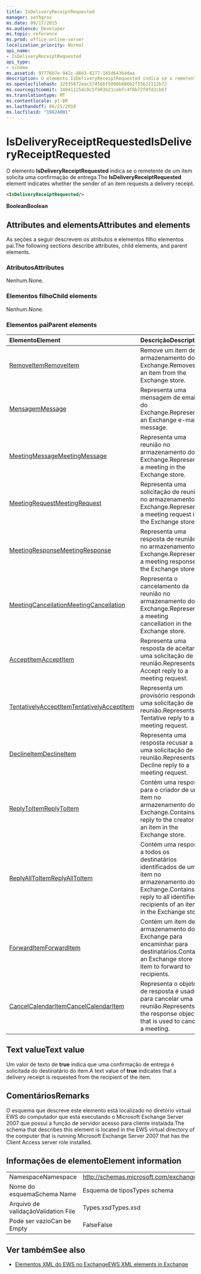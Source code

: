 ```yaml
---
title: IsDeliveryReceiptRequested
manager: sethgros
ms.date: 09/17/2015
ms.audience: Developer
ms.topic: reference
ms.prod: office-online-server
localization_priority: Normal
api_name:
- IsDeliveryReceiptRequested
api_type:
- schema
ms.assetid: 97776b7e-942c-4663-8277-165d64364daa
description: O elemento IsDeliveryReceiptRequested indica se o remetente de um item solicita uma confirmação de entrega.
ms.openlocfilehash: 32935872eac57456bf5090b886b2f35622112b72
ms.sourcegitcommit: 34041125dc8c5f993b21cebfc4f8b72f0fd2cb6f
ms.translationtype: MT
ms.contentlocale: pt-BR
ms.lasthandoff: 06/25/2018
ms.locfileid: "19824001"
---
```

# <a name="isdeliveryreceiptrequested"></a><span data-ttu-id="0d5e6-103">IsDeliveryReceiptRequested</span><span class="sxs-lookup"><span data-stu-id="0d5e6-103">IsDeliveryReceiptRequested</span></span>

<span data-ttu-id="0d5e6-104">O elemento **IsDeliveryReceiptRequested** indica se o remetente de um item solicita uma confirmação de entrega.</span><span class="sxs-lookup"><span data-stu-id="0d5e6-104">The **IsDeliveryReceiptRequested** element indicates whether the sender of an item requests a delivery receipt.</span></span> 
  
```xml
<IsDeliveryReceiptRequested/>
```

 <span data-ttu-id="0d5e6-105">**Boolean**</span><span class="sxs-lookup"><span data-stu-id="0d5e6-105">**Boolean**</span></span>
## <a name="attributes-and-elements"></a><span data-ttu-id="0d5e6-106">Attributes and elements</span><span class="sxs-lookup"><span data-stu-id="0d5e6-106">Attributes and elements</span></span>

<span data-ttu-id="0d5e6-107">As seções a seguir descrevem os atributos e elementos filho elementos pai.</span><span class="sxs-lookup"><span data-stu-id="0d5e6-107">The following sections describe attributes, child elements, and parent elements.</span></span>
  
### <a name="attributes"></a><span data-ttu-id="0d5e6-108">Atributos</span><span class="sxs-lookup"><span data-stu-id="0d5e6-108">Attributes</span></span>

<span data-ttu-id="0d5e6-109">Nenhum.</span><span class="sxs-lookup"><span data-stu-id="0d5e6-109">None.</span></span>
  
### <a name="child-elements"></a><span data-ttu-id="0d5e6-110">Elementos filho</span><span class="sxs-lookup"><span data-stu-id="0d5e6-110">Child elements</span></span>

<span data-ttu-id="0d5e6-111">Nenhum.</span><span class="sxs-lookup"><span data-stu-id="0d5e6-111">None.</span></span>
  
### <a name="parent-elements"></a><span data-ttu-id="0d5e6-112">Elementos pai</span><span class="sxs-lookup"><span data-stu-id="0d5e6-112">Parent elements</span></span>

|<span data-ttu-id="0d5e6-113">**Elemento**</span><span class="sxs-lookup"><span data-stu-id="0d5e6-113">**Element**</span></span>|<span data-ttu-id="0d5e6-114">**Descrição**</span><span class="sxs-lookup"><span data-stu-id="0d5e6-114">**Description**</span></span>|
|:-----|:-----|
|[<span data-ttu-id="0d5e6-115">RemoveItem</span><span class="sxs-lookup"><span data-stu-id="0d5e6-115">RemoveItem</span></span>](removeitem.md) <br/> |<span data-ttu-id="0d5e6-116">Remove um item de armazenamento do Exchange.</span><span class="sxs-lookup"><span data-stu-id="0d5e6-116">Removes an item from the Exchange store.</span></span>  <br/> |
|[<span data-ttu-id="0d5e6-117">Mensagem</span><span class="sxs-lookup"><span data-stu-id="0d5e6-117">Message</span></span>](message-ex15websvcsotherref.md) <br/> |<span data-ttu-id="0d5e6-118">Representa uma mensagem de email do Exchange.</span><span class="sxs-lookup"><span data-stu-id="0d5e6-118">Represents an Exchange e-mail message.</span></span>  <br/> |
|[<span data-ttu-id="0d5e6-119">MeetingMessage</span><span class="sxs-lookup"><span data-stu-id="0d5e6-119">MeetingMessage</span></span>](meetingmessage.md) <br/> |<span data-ttu-id="0d5e6-120">Representa uma reunião no armazenamento do Exchange.</span><span class="sxs-lookup"><span data-stu-id="0d5e6-120">Represents a meeting in the Exchange store.</span></span>  <br/> |
|[<span data-ttu-id="0d5e6-121">MeetingRequest</span><span class="sxs-lookup"><span data-stu-id="0d5e6-121">MeetingRequest</span></span>](meetingrequest.md) <br/> |<span data-ttu-id="0d5e6-122">Representa uma solicitação de reunião no armazenamento do Exchange.</span><span class="sxs-lookup"><span data-stu-id="0d5e6-122">Represents a meeting request in the Exchange store.</span></span>  <br/> |
|[<span data-ttu-id="0d5e6-123">MeetingResponse</span><span class="sxs-lookup"><span data-stu-id="0d5e6-123">MeetingResponse</span></span>](meetingresponse.md) <br/> |<span data-ttu-id="0d5e6-124">Representa uma resposta de reunião no armazenamento do Exchange.</span><span class="sxs-lookup"><span data-stu-id="0d5e6-124">Represents a meeting response in the Exchange store.</span></span>  <br/> |
|[<span data-ttu-id="0d5e6-125">MeetingCancellation</span><span class="sxs-lookup"><span data-stu-id="0d5e6-125">MeetingCancellation</span></span>](meetingcancellation.md) <br/> |<span data-ttu-id="0d5e6-126">Representa o cancelamento da reunião no armazenamento do Exchange.</span><span class="sxs-lookup"><span data-stu-id="0d5e6-126">Represents a meeting cancellation in the Exchange store.</span></span>  <br/> |
|[<span data-ttu-id="0d5e6-127">AcceptItem</span><span class="sxs-lookup"><span data-stu-id="0d5e6-127">AcceptItem</span></span>](acceptitem.md) <br/> |<span data-ttu-id="0d5e6-128">Representa uma resposta de aceitar a uma solicitação de reunião.</span><span class="sxs-lookup"><span data-stu-id="0d5e6-128">Represents an Accept reply to a meeting request.</span></span>  <br/> |
|[<span data-ttu-id="0d5e6-129">TentativelyAcceptItem</span><span class="sxs-lookup"><span data-stu-id="0d5e6-129">TentativelyAcceptItem</span></span>](tentativelyacceptitem.md) <br/> |<span data-ttu-id="0d5e6-130">Representa um provisório responde a uma solicitação de reunião.</span><span class="sxs-lookup"><span data-stu-id="0d5e6-130">Represents a Tentative reply to a meeting request.</span></span>  <br/> |
|[<span data-ttu-id="0d5e6-131">DeclineItem</span><span class="sxs-lookup"><span data-stu-id="0d5e6-131">DeclineItem</span></span>](declineitem.md) <br/> |<span data-ttu-id="0d5e6-132">Representa uma resposta recusar a uma solicitação de reunião.</span><span class="sxs-lookup"><span data-stu-id="0d5e6-132">Represents a Decline reply to a meeting request.</span></span>  <br/> |
|[<span data-ttu-id="0d5e6-133">ReplyToItem</span><span class="sxs-lookup"><span data-stu-id="0d5e6-133">ReplyToItem</span></span>](replytoitem.md) <br/> |<span data-ttu-id="0d5e6-134">Contém uma resposta para o criador de um item no armazenamento do Exchange.</span><span class="sxs-lookup"><span data-stu-id="0d5e6-134">Contains a reply to the creator of an item in the Exchange store.</span></span>  <br/> |
|[<span data-ttu-id="0d5e6-135">ReplyAllToItem</span><span class="sxs-lookup"><span data-stu-id="0d5e6-135">ReplyAllToItem</span></span>](replyalltoitem.md) <br/> |<span data-ttu-id="0d5e6-136">Contém uma resposta a todos os destinatários identificados de um item no armazenamento do Exchange.</span><span class="sxs-lookup"><span data-stu-id="0d5e6-136">Contains a reply to all identified recipients of an item in the Exchange store.</span></span>  <br/> |
|[<span data-ttu-id="0d5e6-137">ForwardItem</span><span class="sxs-lookup"><span data-stu-id="0d5e6-137">ForwardItem</span></span>](forwarditem.md) <br/> |<span data-ttu-id="0d5e6-138">Contém um item de armazenamento do Exchange para encaminhar para destinatários.</span><span class="sxs-lookup"><span data-stu-id="0d5e6-138">Contains an Exchange store item to forward to recipients.</span></span>  <br/> |
|[<span data-ttu-id="0d5e6-139">CancelCalendarItem</span><span class="sxs-lookup"><span data-stu-id="0d5e6-139">CancelCalendarItem</span></span>](cancelcalendaritem.md) <br/> |<span data-ttu-id="0d5e6-140">Representa o objeto de resposta é usado para cancelar uma reunião.</span><span class="sxs-lookup"><span data-stu-id="0d5e6-140">Represents the response object that is used to cancel a meeting.</span></span>  <br/> |
   
## <a name="text-value"></a><span data-ttu-id="0d5e6-141">Text value</span><span class="sxs-lookup"><span data-stu-id="0d5e6-141">Text value</span></span>

<span data-ttu-id="0d5e6-142">Um valor de texto de **true** indica que uma confirmação de entrega é solicitada do destinatário do item.</span><span class="sxs-lookup"><span data-stu-id="0d5e6-142">A text value of **true** indicates that a delivery receipt is requested from the recipient of the item.</span></span> 
  
## <a name="remarks"></a><span data-ttu-id="0d5e6-143">Comentários</span><span class="sxs-lookup"><span data-stu-id="0d5e6-143">Remarks</span></span>

<span data-ttu-id="0d5e6-144">O esquema que descreve este elemento está localizado no diretório virtual EWS do computador que está executando o Microsoft Exchange Server 2007 que possui a função de servidor acesso para cliente instalada.</span><span class="sxs-lookup"><span data-stu-id="0d5e6-144">The schema that describes this element is located in the EWS virtual directory of the computer that is running Microsoft Exchange Server 2007 that has the Client Access server role installed.</span></span>
  
## <a name="element-information"></a><span data-ttu-id="0d5e6-145">Informações de elemento</span><span class="sxs-lookup"><span data-stu-id="0d5e6-145">Element information</span></span>

|||
|:-----|:-----|
|<span data-ttu-id="0d5e6-146">Namespace</span><span class="sxs-lookup"><span data-stu-id="0d5e6-146">Namespace</span></span>  <br/> |http://schemas.microsoft.com/exchange/services/2006/types  <br/> |
|<span data-ttu-id="0d5e6-147">Nome do esquema</span><span class="sxs-lookup"><span data-stu-id="0d5e6-147">Schema Name</span></span>  <br/> |<span data-ttu-id="0d5e6-148">Esquema de tipos</span><span class="sxs-lookup"><span data-stu-id="0d5e6-148">Types schema</span></span>  <br/> |
|<span data-ttu-id="0d5e6-149">Arquivo de validação</span><span class="sxs-lookup"><span data-stu-id="0d5e6-149">Validation File</span></span>  <br/> |<span data-ttu-id="0d5e6-150">Types.xsd</span><span class="sxs-lookup"><span data-stu-id="0d5e6-150">Types.xsd</span></span>  <br/> |
|<span data-ttu-id="0d5e6-151">Pode ser vazio</span><span class="sxs-lookup"><span data-stu-id="0d5e6-151">Can be Empty</span></span>  <br/> |<span data-ttu-id="0d5e6-152">False</span><span class="sxs-lookup"><span data-stu-id="0d5e6-152">False</span></span>  <br/> |
   
## <a name="see-also"></a><span data-ttu-id="0d5e6-153">Ver também</span><span class="sxs-lookup"><span data-stu-id="0d5e6-153">See also</span></span>



- [<span data-ttu-id="0d5e6-154">Elementos XML do EWS no Exchange</span><span class="sxs-lookup"><span data-stu-id="0d5e6-154">EWS XML elements in Exchange</span></span>](ews-xml-elements-in-exchange.md)

